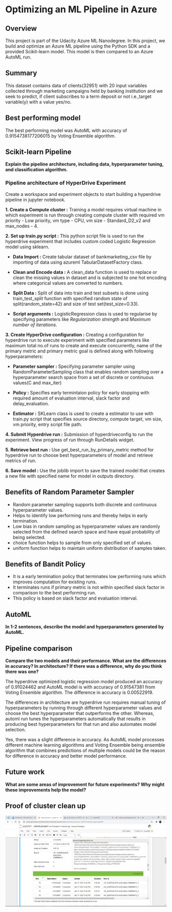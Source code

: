 # Optimizing an ML Pipeline in Azure

## Overview
This project is part of the Udacity Azure ML Nanodegree.
In this project, we build and optimize an Azure ML pipeline using the Python SDK and a provided Scikit-learn model.
This model is then compared to an Azure AutoML run.

## Summary

This dataset contains data of clients(32951) with 20 input variables collected through marketing campaigns held by banking institution and we seek to predict, if client subscribes to a term deposit or not i.e.,target variable(y) with a value yes/no. 

## Best performing model 

The best performing model was AutoML with accuracy of 0.9154738177206015 by Voting Ensemble algorithm.

## Scikit-learn Pipeline

**Explain the pipeline architecture, including data, hyperparameter tuning, and classification algorithm.**

### Pipeline architecture of HyperDrive Experiment

Create a workspace and experiment objects to start building a hyperdrive pipeline in jupyter notebook.

**1. Create a Compute cluster :** Training a model requires virtual machine in which experiment is run through creating compute cluster with required vm priority - Low priority, vm type - CPU, vm size - Standard_D2_v2 and max_nodes - 4.

**2. Set up train.py script :** This python script file is used to run the hyperdrive experiment that includes custom coded Logistic Regression model using sklearn. 
* **Data Import :**
Create tabular dataset of bankmarketing_csv file by importing of data using azureml TabularDatasetFactory class.

* **Clean and Encode data :**
A clean_data function is used to replace or clean the missing values in dataset and is subjected to one hot encoding where categorical values are converted to numbers.

* **Split Data :**
Split of data into train and test subsets is done using train_test_split function with specified random state of split(random_state=42) and size of test set(test_size=0.33).

* **Script arguments :**
LogisticRegression class is used to regularise by specifying parameters like *Regularization strength* and *Maximum number of iterations*.  

**3. Create HyperDrive configuration :** Creating a configuration for hyperdrive run to execute experiment with specified parameters like maximum total no.of runs to create and execute concurrently, name of the primary metric and primary metric goal is defined along with following hyperparameters:

* **Parameter sampler :**
Specifying parameter sampler using RandomParameterSampling class that enables random sampling over a hyperparameter search space from a set of discrete or continuous values(C and max_iter) 

* **Policy :**
Specifies early termintaion policy for early stopping with required amount of evaluation interval, slack factor and delay_evaluation.

* **Estimator :**
SKLearn class is used to create a estimator to use with train.py script that specifies source directory, compute target, vm size, vm priority, entry script file path.

**4. Submit Hyperdrive run :** Submission of hyperdriveconfig to run the experiment. View progress of run through RunDetails widget.

**5. Retrieve best run :** 
Use get_best_run_by_primary_metric method for hyperdrive run to choose best hyperparameters of model and retrieve metrics of run.

**6. Save model :**
Use the joblib import to save the trained model that creates a new file with specified name for model in outputs directory.


## Benefits of Random Parameter Sampler

* Random parameter sampling supports both discrete and continuous hyperparameter values.
* Helps to identify low performing runs and thereby helps in early termination.
* Low bias in random sampling as hyperparameter values are randomly selected from the defined search space and have equal probability of being selected.
* choice function helps to sample from only specified set of values.
* uniform function helps to maintain uniform distribution of samples taken.

## Benefits of Bandit Policy 

* It is a early termination policy that terminates low performing runs which improves computation for existing runs.
* It terminates runs if primary metric is not within specified slack factor in comparison to the best performing run.
* This policy is based on slack factor and evaluation interval.

## AutoML
**In 1-2 sentences, describe the model and hyperparameters generated by AutoML.**

## Pipeline comparison
**Compare the two models and their performance. What are the differences in accuracy? In architecture? If there was a difference, why do you think there was one?**

The hyperdrive optimized logistic regression model produced an accuracy of 0.91024462 and AutoML model is with accuracy of 0.91547381 from Voting Ensemble algorithm. The difference in accuracy is 0.00522919. 

The differences in architecture are hyperdrive run requires manual tuning of hyperparameters by running through different hyperparameter values and choose the best hyperparameter that outperforms the other. Whereas, automl run tunes the hyperparameters automatically that results in producing best hyperparameters for that run and also automates model selection.

Yes, there was a slight difference in accuracy. As AutoML model processes different machine learning algorithms and Voting Ensemble being ensemble algorithm that combines predictions of multiple models could be the reason for difference in accuracy and better model performance.

## Future work
**What are some areas of improvement for future experiments? Why might these improvements help the model?**

## Proof of cluster clean up

![capture](images/screenshot(76).png)
